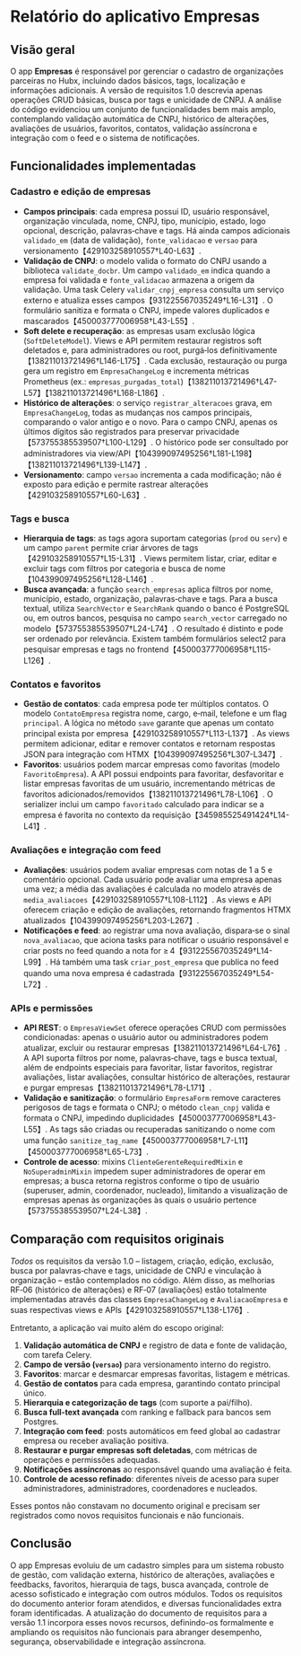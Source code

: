 # Relatório do aplicativo Empresas

## Visão geral

O app **Empresas** é responsável por gerenciar o cadastro de organizações parceiras no Hubx, incluindo dados básicos, tags, localização e informações adicionais. A versão de requisitos 1.0 descrevia apenas operações CRUD básicas, busca por tags e unicidade de CNPJ. A análise do código evidenciou um conjunto de funcionalidades bem mais amplo, contemplando validação automática de CNPJ, histórico de alterações, avaliações de usuários, favoritos, contatos, validação assíncrona e integração com o feed e o sistema de notificações.

## Funcionalidades implementadas

### Cadastro e edição de empresas

- **Campos principais**: cada empresa possui ID, usuário responsável, organização vinculada, nome, CNPJ, tipo, município, estado, logo opcional, descrição, palavras‑chave e tags. Há ainda campos adicionais `validado_em` (data de validação), `fonte_validacao` e `versao` para versionamento【429103258910557†L40-L63】.
- **Validação de CNPJ**: o modelo valida o formato do CNPJ usando a biblioteca `validate_docbr`. Um campo `validado_em` indica quando a empresa foi validada e `fonte_validacao` armazena a origem da validação. Uma task Celery `validar_cnpj_empresa` consulta um serviço externo e atualiza esses campos【931225567035249†L16-L31】. O formulário sanitiza e formata o CNPJ, impede valores duplicados e mascarados【450003777006958†L43-L55】.
- **Soft delete e recuperação**: as empresas usam exclusão lógica (`SoftDeleteModel`). Views e API permitem restaurar registros soft deletados e, para administradores ou root, purgá‑los definitivamente【138211013721496†L146-L175】. Cada exclusão, restauração ou purga gera um registro em `EmpresaChangeLog` e incrementa métricas Prometheus (ex.: `empresas_purgadas_total`)【138211013721496†L47-L57】【138211013721496†L168-L186】.
- **Histórico de alterações**: o serviço `registrar_alteracoes` grava, em `EmpresaChangeLog`, todas as mudanças nos campos principais, comparando o valor antigo e o novo. Para o campo CNPJ, apenas os últimos dígitos são registrados para preservar privacidade【573755385539507†L100-L129】. O histórico pode ser consultado por administradores via view/API【104399097495256†L181-L198】【138211013721496†L139-L147】.
- **Versionamento**: campo `versao` incrementa a cada modificação; não é exposto para edição e permite rastrear alterações【429103258910557†L60-L63】.

### Tags e busca

- **Hierarquia de tags**: as tags agora suportam categorias (`prod` ou `serv`) e um campo `parent` permite criar árvores de tags【429103258910557†L15-L31】. Views permitem listar, criar, editar e excluir tags com filtros por categoria e busca de nome【104399097495256†L128-L146】.
- **Busca avançada**: a função `search_empresas` aplica filtros por nome, município, estado, organização, palavras‑chave e tags. Para a busca textual, utiliza `SearchVector` e `SearchRank` quando o banco é PostgreSQL ou, em outros bancos, pesquisa no campo `search_vector` carregado no modelo【573755385539507†L24-L74】. O resultado é distinto e pode ser ordenado por relevância. Existem também formulários select2 para pesquisar empresas e tags no frontend【450003777006958†L115-L126】.

### Contatos e favoritos

- **Gestão de contatos**: cada empresa pode ter múltiplos contatos. O modelo `ContatoEmpresa` registra nome, cargo, e‑mail, telefone e um flag `principal`. A lógica no método `save` garante que apenas um contato principal exista por empresa【429103258910557†L113-L137】. As views permitem adicionar, editar e remover contatos e retornam respostas JSON para integração com HTMX【104399097495256†L307-L347】.
- **Favoritos**: usuários podem marcar empresas como favoritas (modelo `FavoritoEmpresa`). A API possui endpoints para favoritar, desfavoritar e listar empresas favoritas de um usuário, incrementando métricas de favoritos adicionados/removidos【138211013721496†L78-L106】. O serializer inclui um campo `favoritado` calculado para indicar se a empresa é favorita no contexto da requisição【345985525491424†L14-L41】.

### Avaliações e integração com feed

- **Avaliações**: usuários podem avaliar empresas com notas de 1 a 5 e comentário opcional. Cada usuário pode avaliar uma empresa apenas uma vez; a média das avaliações é calculada no modelo através de `media_avaliacoes`【429103258910557†L108-L112】. As views e API oferecem criação e edição de avaliações, retornando fragmentos HTMX atualizados【104399097495256†L203-L267】. 
- **Notificações e feed**: ao registrar uma nova avaliação, dispara‑se o sinal `nova_avaliacao`, que aciona tasks para notificar o usuário responsável e criar posts no feed quando a nota for ≥ 4【931225567035249†L14-L99】. Há também uma task `criar_post_empresa` que publica no feed quando uma nova empresa é cadastrada【931225567035249†L54-L72】.

### APIs e permissões

- **API REST**: o `EmpresaViewSet` oferece operações CRUD com permissões condicionadas: apenas o usuário autor ou administradores podem atualizar, excluir ou restaurar empresas【138211013721496†L64-L76】. A API suporta filtros por nome, palavras‑chave, tags e busca textual, além de endpoints especiais para favoritar, listar favoritos, registrar avaliações, listar avaliações, consultar histórico de alterações, restaurar e purgar empresas【138211013721496†L78-L171】.
- **Validação e sanitização**: o formulário `EmpresaForm` remove caracteres perigosos de tags e formata o CNPJ; o método `clean_cnpj` valida e formata o CNPJ, impedindo duplicidades【450003777006958†L43-L55】. As tags são criadas ou recuperadas sanitizando o nome com uma função `sanitize_tag_name`【450003777006958†L7-L11】【450003777006958†L65-L73】.
- **Controle de acesso**: mixins `ClienteGerenteRequiredMixin` e `NoSuperadminMixin` impedem super administradores de operar em empresas; a busca retorna registros conforme o tipo de usuário (superuser, admin, coordenador, nucleado), limitando a visualização de empresas apenas às organizações às quais o usuário pertence【573755385539507†L24-L38】.

## Comparação com requisitos originais

*Todos* os requisitos da versão 1.0 – listagem, criação, edição, exclusão, busca por palavras‑chave e tags, unicidade de CNPJ e vinculação à organização – estão contemplados no código. Além disso, as melhorias RF‑06 (histórico de alterações) e RF‑07 (avaliações) estão totalmente implementadas através das classes `EmpresaChangeLog` e `AvaliacaoEmpresa` e suas respectivas views e APIs【429103258910557†L138-L176】. 

Entretanto, a aplicação vai muito além do escopo original:

1. **Validação automática de CNPJ** e registro de data e fonte de validação, com tarefa Celery. 
2. **Campo de versão (`versao`)** para versionamento interno do registro. 
3. **Favoritos**: marcar e desmarcar empresas favoritas, listagem e métricas. 
4. **Gestão de contatos** para cada empresa, garantindo contato principal único. 
5. **Hierarquia e categorização de tags** (com suporte a pai/filho). 
6. **Busca full‑text avançada** com ranking e fallback para bancos sem Postgres. 
7. **Integração com feed**: posts automáticos em feed global ao cadastrar empresa ou receber avaliação positiva. 
8. **Restaurar e purgar empresas soft deletadas**, com métricas de operações e permissões adequadas. 
9. **Notificações assíncronas** ao responsável quando uma avaliação é feita. 
10. **Controle de acesso refinado**: diferentes níveis de acesso para super administradores, administradores, coordenadores e nucleados.

Esses pontos não constavam no documento original e precisam ser registrados como novos requisitos funcionais e não funcionais.

## Conclusão

O app Empresas evoluiu de um cadastro simples para um sistema robusto de gestão, com validação externa, histórico de alterações, avaliações e feedbacks, favoritos, hierarquia de tags, busca avançada, controle de acesso sofisticado e integração com outros módulos. Todos os requisitos do documento anterior foram atendidos, e diversas funcionalidades extra foram identificadas. A atualização do documento de requisitos para a versão 1.1 incorpora esses novos recursos, definindo-os formalmente e ampliando os requisitos não funcionais para abranger desempenho, segurança, observabilidade e integração assíncrona.
